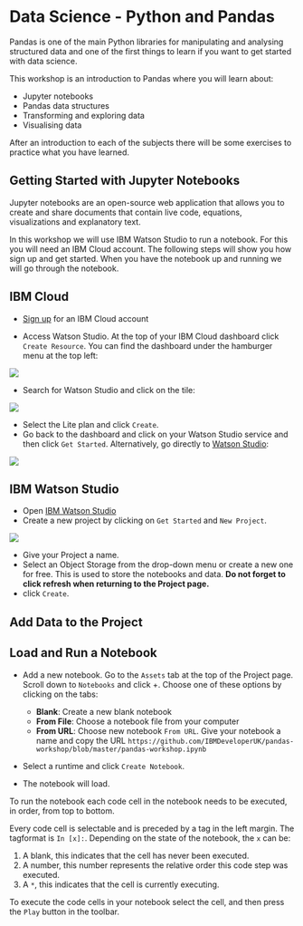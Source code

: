 # Data Science - Python and Pandas

Pandas is one of the main Python libraries for manipulating and analysing structured data and one of the first things to learn if you want to get started with data science.

This workshop is an introduction to Pandas where you will learn about:
- Jupyter notebooks
- Pandas data structures
- Transforming and exploring data
- Visualising data

After an introduction to each of the subjects there will be some exercises to practice what you have learned.

## Getting Started with Jupyter Notebooks

Jupyter notebooks are an open-source web application that allows you to create and share documents that contain live code, equations, visualizations and explanatory text. 

In this workshop we will use IBM Watson Studio to run a notebook. For this you will need an IBM Cloud account. The following steps will show you how sign up and get started. When you have the notebook up and running we will go through the notebook. 

## IBM Cloud

- [Sign up](https://ibm.biz/BdZCKW) for an IBM Cloud account

- Access Watson Studio. At the top of your IBM Cloud dashboard click `Create Resource`. You can find the dashboard under the hamburger menu at the top left:

![](https://github.com/IBMDeveloperUK/jupyter-notebooks-101/blob/master/images/dashboard.png)

- Search for Watson Studio and click on the tile:

![](https://github.com/IBMDeveloperUK/jupyter-notebooks-101/blob/master/images/studio.png)

- Select the Lite plan and click `Create`.
- Go back to the dashboard and click on your Watson Studio service and then click `Get Started`. Alternatively, go directly to [Watson Studio](https://eu-gb.dataplatform.ibm.com):

![](https://github.com/IBMDeveloperUK/jupyter-notebooks-101/blob/master/images/launch.png)

## IBM Watson Studio

- Open [IBM Watson Studio](https://eu-gb.dataplatform.ibm.com/)
- Create a new project by clicking on `Get Started` and `New Project`. 
 
 ![](https://github.com/IBMDeveloperUK/jupyter-notebooks-101/blob/master/images/new-project.png)
 
- Give your Project a name.
- Select an Object Storage from the drop-down menu or create a new one for free. This is used to store the notebooks and data. **Do not forget to click refresh when returning to the Project page.**
- click `Create`.  

## Add Data to the Project

## Load and Run a Notebook

-  Add a new notebook. Go to the `Assets` tab at the top of the Project page. Scroll down to `Notebooks` and click +. Choose one of these options by clicking on the tabs:
   - **Blank**: Create a new blank notebook
   - **From File**: Choose a notebook file from your computer
   - **From URL**: Choose new notebook `From URL`. Give your notebook a name and copy the URL `https://github.com/IBMDeveloperUK/pandas-workshop/blob/master/pandas-workshop.ipynb`
 
- Select a runtime and click `Create Notebook`. 
  
 * The notebook will load. 
 
To run the notebook each code cell in the notebook needs to be executed, in order, from top to bottom.

Every code cell is selectable and is preceded by a tag in the left margin. The tagformat is `In [x]:`. Depending on the state of the notebook, the `x` can be:

1. A blank, this indicates that the cell has never been executed.
2. A number, this number represents the relative order this code step was executed.
3. A `*`, this indicates that the cell is currently executing.

To execute the code cells in your notebook select the cell, and then press the `Play` button in the toolbar.




